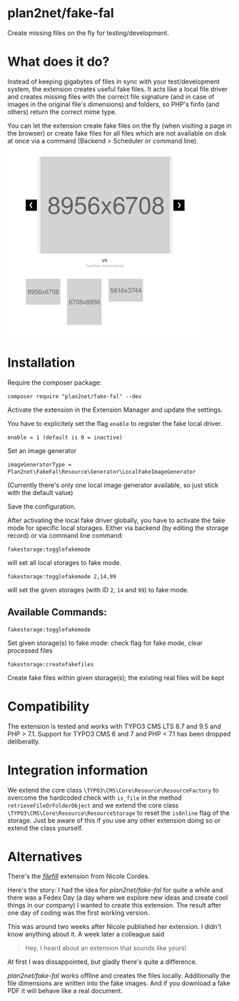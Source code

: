 # plan2net/fake-fal

Create missing files on the fly for testing/development.

# What does it do?

Instead of keeping gigabytes of files in sync with your test/development system, the extension creates useful fake files.
It acts like a local file driver and creates missing files with the correct file signature (and in case of images in the original file's dimensions) and folders, so PHP's finfo (and others) return the correct mime type.

You can let the extension create fake files on the fly (when visiting a page in the browser) or create fake files for all files which are not available on disk at once via a command (Backend > Scheduler or command line).

![fake-fal Example](Resources/Public/Screenshots/example.png)

# Installation

Require the composer package:

    composer require "plan2net/fake-fal" --dev

Activate the extension in the Extension Manager and update the settings.

You have to explicitely set the flag `enable` to register the fake local driver.

    enable = 1 (default is 0 = inactive)

Set an image generator

    imageGeneratorType = Plan2net\FakeFal\Resource\Generator\LocalFakeImageGenerator
    
(Currently there's only one local image generator available, so just stick with the default value)

Save the configuration.

After activating the local fake driver globally, you have to activate the fake mode for specific local storages.
Either via backend (by editing the storage record) or via command line command:

    fakestorage:togglefakemode
    
will set all local storages to fake mode.

    fakestorage:togglefakemode 2,14,99
    
will set the given storages (with ID `2`, `14` and `99`) to fake mode.

## Available Commands:

    fakestorage:togglefakemode
    
Set given storage(s) to fake mode: check flag for fake mode, clear processed files

    fakestorage:createfakefiles
    
Create fake files within given storage(s); the existing real files will be kept

# Compatibility

The extension is tested and works with TYPO3 CMS LTS 8.7 and 9.5 and PHP > 7.1.
Support for TYPO3 CMS 6 and 7 and PHP < 7.1 has been dropped deliberatly.

# Integration information

We extend the core class `\TYPO3\CMS\Core\Resource\ResourceFactory` to overcome the hardcoded check with `is_file` in the method `retrieveFileOrFolderObject` and we extend the core class `\TYPO3\CMS\Core\Resource\ResourceStorage` to reset the `isOnline` flag of the storage. Just be aware of this if you use any other extension doing so or extend the class yourself.

# Alternatives

There's the [_filefill_](https://github.com/IchHabRecht/filefill) extension from Nicole Cordes.

Here's the story: I had the idea for _plan2net/fake-fal_ for quite a while and there was a Fedex Day (a day where we explore new ideas and create cool things in our company) I wanted to create this extension. The result after one day of coding was the first working version. 

This was around two weeks after Nicole published her extension. I didn't know anything about it. A week later a colleague said 
> Hey, I heard about an extension that sounds like yours!
 
At first I was dissappointed, but gladly there's quite a difference.

_plan2net/fake-fal_ works offline and creates the files locally. Additionally the file dimensions are written into the fake images.
And if you download a fake PDF it will behave like a real document.
